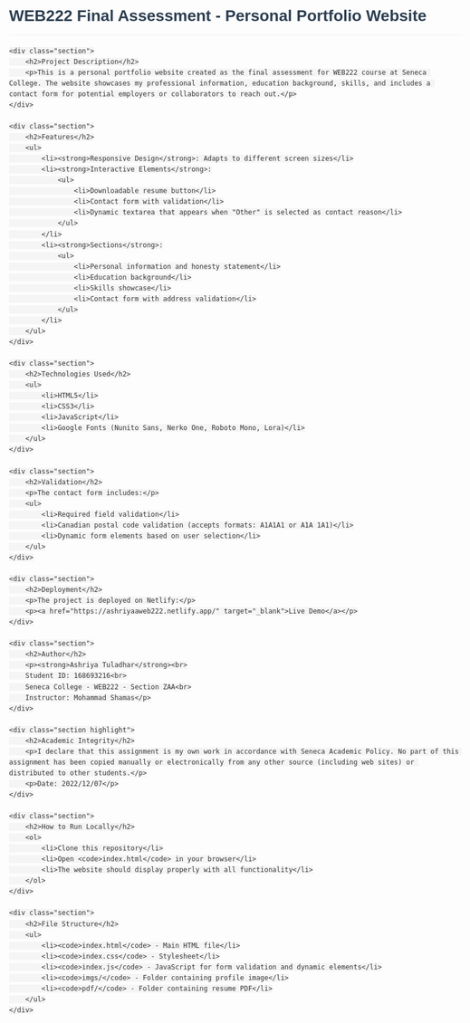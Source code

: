 <!DOCTYPE html>
<html lang="en">
<head>
    <meta charset="UTF-8">
    <meta name="viewport" content="width=device-width, initial-scale=1.0">
    <title>WEB222 Final Assessment - Personal Portfolio</title>
    <style>
        body {
            font-family: Arial, sans-serif;
            line-height: 1.6;
            max-width: 800px;
            margin: 0 auto;
            padding: 20px;
            color: #333;
        }
        h1, h2 {
            color: #2c3e50;
            border-bottom: 1px solid #eee;
            padding-bottom: 10px;
        }
        code {
            background-color: #f5f5f5;
            padding: 2px 5px;
            border-radius: 3px;
            font-family: monospace;
        }
        .highlight {
            background-color: #f8f8f8;
            padding: 15px;
            border-radius: 5px;
            border-left: 4px solid #3498db;
        }
        a {
            color: #3498db;
            text-decoration: none;
        }
        a:hover {
            text-decoration: underline;
        }
        .section {
            margin-bottom: 30px;
        }
    </style>
</head>
<body>
    <h1>WEB222 Final Assessment - Personal Portfolio Website</h1>

    <div class="section">
        <h2>Project Description</h2>
        <p>This is a personal portfolio website created as the final assessment for WEB222 course at Seneca College. The website showcases my professional information, education background, skills, and includes a contact form for potential employers or collaborators to reach out.</p>
    </div>

    <div class="section">
        <h2>Features</h2>
        <ul>
            <li><strong>Responsive Design</strong>: Adapts to different screen sizes</li>
            <li><strong>Interactive Elements</strong>:
                <ul>
                    <li>Downloadable resume button</li>
                    <li>Contact form with validation</li>
                    <li>Dynamic textarea that appears when "Other" is selected as contact reason</li>
                </ul>
            </li>
            <li><strong>Sections</strong>:
                <ul>
                    <li>Personal information and honesty statement</li>
                    <li>Education background</li>
                    <li>Skills showcase</li>
                    <li>Contact form with address validation</li>
                </ul>
            </li>
        </ul>
    </div>

    <div class="section">
        <h2>Technologies Used</h2>
        <ul>
            <li>HTML5</li>
            <li>CSS3</li>
            <li>JavaScript</li>
            <li>Google Fonts (Nunito Sans, Nerko One, Roboto Mono, Lora)</li>
        </ul>
    </div>

    <div class="section">
        <h2>Validation</h2>
        <p>The contact form includes:</p>
        <ul>
            <li>Required field validation</li>
            <li>Canadian postal code validation (accepts formats: A1A1A1 or A1A 1A1)</li>
            <li>Dynamic form elements based on user selection</li>
        </ul>
    </div>

    <div class="section">
        <h2>Deployment</h2>
        <p>The project is deployed on Netlify:</p>
        <p><a href="https://ashriyaaweb222.netlify.app/" target="_blank">Live Demo</a></p>
    </div>

    <div class="section">
        <h2>Author</h2>
        <p><strong>Ashriya Tuladhar</strong><br>
        Student ID: 168693216<br>
        Seneca College - WEB222 - Section ZAA<br>
        Instructor: Mohammad Shamas</p>
    </div>

    <div class="section highlight">
        <h2>Academic Integrity</h2>
        <p>I declare that this assignment is my own work in accordance with Seneca Academic Policy. No part of this assignment has been copied manually or electronically from any other source (including web sites) or distributed to other students.</p>
        <p>Date: 2022/12/07</p>
    </div>

    <div class="section">
        <h2>How to Run Locally</h2>
        <ol>
            <li>Clone this repository</li>
            <li>Open <code>index.html</code> in your browser</li>
            <li>The website should display properly with all functionality</li>
        </ol>
    </div>

    <div class="section">
        <h2>File Structure</h2>
        <ul>
            <li><code>index.html</code> - Main HTML file</li>
            <li><code>index.css</code> - Stylesheet</li>
            <li><code>index.js</code> - JavaScript for form validation and dynamic elements</li>
            <li><code>imgs/</code> - Folder containing profile image</li>
            <li><code>pdf/</code> - Folder containing resume PDF</li>
        </ul>
    </div>
</body>
</html>
